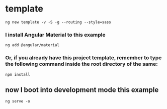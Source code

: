 # template

```shell
ng new template -v -S -g --routing --style=sass
```

### I install Angular Material to this example

```shell
ng add @angular/material
```

### Or, if you already have this project template, remember to type the following command inside the root directory of the same:

```shell
npm install
```

## now I boot into development mode this example

```shell
ng serve -o
```
